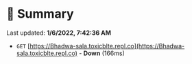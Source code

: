 # 📖 Summary
Last updated: **1/6/2022, 7:42:36 AM**

- `GET` [https://Bhadwa-sala.toxicblte.repl.co](https://Bhadwa-sala.toxicblte.repl.co) - **Down** (166ms)
